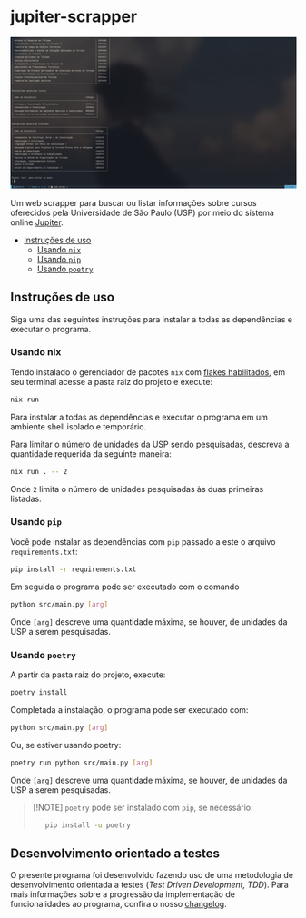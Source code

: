 # jupiter-scrapper

![Captura de tela do jupiter-scrapper em execução](./img/snapshot_2025-06-22_15-44-54.png)

Um web scrapper para buscar ou listar informações sobre cursos oferecidos pela
Universidade de São Paulo (USP) por meio do sistema online
[Jupiter](https://uspdigital.usp.br/jupiterweb/jupCarreira.jsp?codmnu=8275).

<!--toc:start-->

- [Instruções de uso](#instruções-de-uso)
  - [Usando `nix`](#usando-nix)
  - [Usando `pip`](#usando-pip)
  - [Usando `poetry`](#usando-poetry)
  <!--toc:end-->

## Instruções de uso

Siga uma das seguintes instruções para instalar a todas as dependências e
executar o programa.

### Usando nix

Tendo instalado o gerenciador de pacotes `nix` com
[flakes habilitados](https://nixos.wiki/wiki/flakes), em seu terminal acesse a
pasta raiz do projeto e execute:

```bash
nix run
```

Para instalar a todas as dependências e executar o programa em um ambiente shell
isolado e temporário.

Para limitar o número de unidades da USP sendo pesquisadas, descreva a
quantidade requerida da seguinte maneira:

```bash
nix run . -- 2
```

Onde `2` limita o número de unidades pesquisadas às duas primeiras listadas.

### Usando `pip`

Você pode instalar as dependências com `pip` passado a este o arquivo
`requirements.txt`:

```bash
pip install -r requirements.txt
```

Em seguida o programa pode ser executado com o comando

```bash
python src/main.py [arg]
```

Onde `[arg]` descreve uma quantidade máxima, se houver, de unidades da USP a
serem pesquisadas.

### Usando `poetry`

A partir da pasta raiz do projeto, execute:

```bash
poetry install
```

Completada a instalação, o programa pode ser executado com:

```bash
python src/main.py [arg]
```

Ou, se estiver usando poetry:

```bash
poetry run python src/main.py [arg]
```

Onde `[arg]` descreve uma quantidade máxima, se houver, de unidades da USP a
serem pesquisadas.

> [!NOTE] `poetry` pode ser instalado com `pip`, se necessário:
>
> ```bash
>    pip install -u poetry
> ```

## Desenvolvimento orientado a testes

O presente programa foi desenvolvido fazendo uso de uma metodologia de
desenvolvimento orientada a testes (_Test Driven Development, TDD_). Para mais
informações sobre a progressão da implementação de funcionalidades ao programa,
confira o nosso [changelog](./CHANGELOG).
